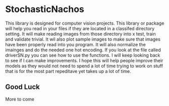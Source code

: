 # StochasticNachos
This library is designed for computer vision projects. This library or package will help you read in your files if they are located in a classifed directory setting. It will make reading images from those directory  into x test, train and validate trivial. It wil also plot sample images to make sure that images have been properly read into you program. It will also normalize the imainges and do the needed one hot encoding. If you look at the file called driverSN.py you can see how to use the functions. I will keep looking back to see if I can make improvements. I hope this will help people improve their models as they would not need to spend a lot of time trying to work on stuff that is for the most part repeditave yet takes up a lot of time. 

## Good Luck

More to come 